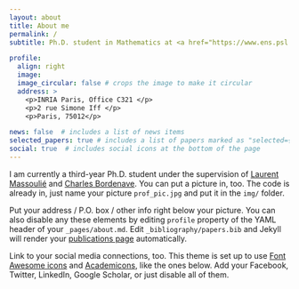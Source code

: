```yaml
---
layout: about
title: About me
permalink: /
subtitle: Ph.D. student in Mathematics at <a href="https://www.ens.psl.eu/">ENS</a> and <a href="[https://www.ens.psl.eu](https://www.univ-amu.fr/)">Aix-Marseille Université </a>

profile:
  align: right
  image: 
  image_circular: false # crops the image to make it circular
  address: >
    <p>INRIA Paris, Office C321 </p>
    <p>2 rue Simone Iff </p>
    <p>Paris, 75012</p>

news: false  # includes a list of news items
selected_papers: true # includes a list of papers marked as "selected={true}"
social: true  # includes social icons at the bottom of the page
---
```


I am currently a third-year Ph.D. student under the supervision of [Laurent Massoulié](https://www.di.ens.fr/laurent.massoulie/) and [Charles Bordenave](http://www.i2m.univ-amu.fr/perso/charles.bordenave/). You can put a picture in, too. The code is already in, just name your picture `prof_pic.jpg` and put it in the `img/` folder.

Put your address / P.O. box / other info right below your picture. You can also disable any these elements by editing `profile` property of the YAML header of your `_pages/about.md`. Edit `_bibliography/papers.bib` and Jekyll will render your [publications page](/al-folio/publications/) automatically.

Link to your social media connections, too. This theme is set up to use [Font Awesome icons](http://fortawesome.github.io/Font-Awesome/) and [Academicons](https://jpswalsh.github.io/academicons/), like the ones below. Add your Facebook, Twitter, LinkedIn, Google Scholar, or just disable all of them.
